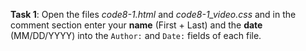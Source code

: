 **Task 1**: Open the files _code8-1.html_ and _code8-1_video.css_ and in the comment section enter your **name** (First + Last) and the **date** (MM/DD/YYYY) into the `Author:` and `Date:` fields of each file.
